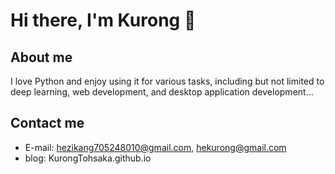 # Hi there, I'm Kurong 👋
## About me
I love Python and enjoy using it for various tasks, including but not limited to deep learning, web development, and desktop application development…

## Contact me
- E-mail: hezikang705248010@gmail.com, hekurong@gmail.com
- blog: KurongTohsaka.github.io
